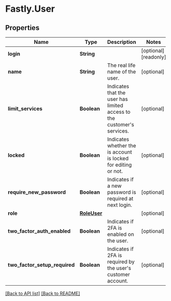 # Fastly.User

## Properties

Name | Type | Description | Notes
------------ | ------------- | ------------- | -------------
**login** | **String** |  | [optional] [readonly] 
**name** | **String** | The real life name of the user. | [optional] 
**limit_services** | **Boolean** | Indicates that the user has limited access to the customer&#39;s services. | [optional] 
**locked** | **Boolean** | Indicates whether the is account is locked for editing or not. | [optional] 
**require_new_password** | **Boolean** | Indicates if a new password is required at next login. | [optional] 
**role** | [**RoleUser**](RoleUser.md) |  | [optional] 
**two_factor_auth_enabled** | **Boolean** | Indicates if 2FA is enabled on the user. | [optional] 
**two_factor_setup_required** | **Boolean** | Indicates if 2FA is required by the user&#39;s customer account. | [optional] 


[[Back to API list]](../../README.md#endpoints) [[Back to README]](../../README.md)

